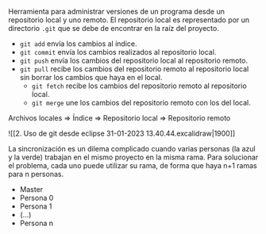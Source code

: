 Herramienta para administrar versiones de un programa desde un repositorio local y uno remoto.
El repositorio local es representado por un directorio `.git` que se debe de encontrar en la raíz del proyecto.

- `git add` envía los cambios al índice.
- `git commit` envía los cambios realizados al repositorio local.
- `git push` envía los cambios del repositorio local al repositorio remoto.
- `git pull` recibe los cambios del repositorio remoto al repositorio local sin borrar los cambios que haya en el local.
	- `git fetch` recibe los cambios del repositorio remoto al repositorio local.
	- `git merge` une los cambios del repositorio remoto con los del local.

Archivos locales => Índice => Repositorio local => Repositorio remoto

![[2. Uso de git desde eclipse 31-01-2023 13.40.44.excalidraw|1900]]

La sincronización es un dilema complicado cuando varias personas (la azul y la verde) trabajan en el mismo proyecto en la misma rama. Para solucionar el problema, cada uno puede utilizar su rama, de forma que haya n+1 ramas para n personas.
- Master
- Persona 0
- Persona 1
- (...)
- Persona n
